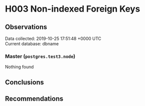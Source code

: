 # H003 Non-indexed Foreign Keys #

## Observations ##
Data collected: 2019-10-25 17:51:48 +0000 UTC  
Current database: dbname  


### Master (`postgres.test3.node`) ###



Nothing found



## Conclusions ##


## Recommendations ##

